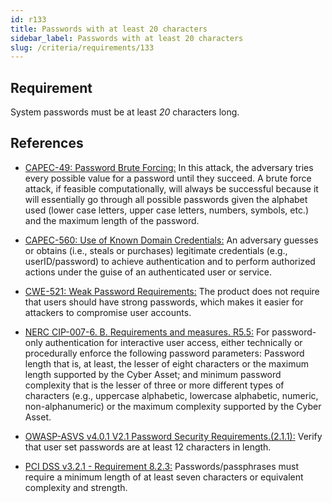 ```yaml
---
id: r133
title: Passwords with at least 20 characters
sidebar_label: Passwords with at least 20 characters
slug: /criteria/requirements/133
---
```


## Requirement

System passwords must be
at least *20* characters long.

## References

- [CAPEC-49: Password Brute Forcing:](http://capec.mitre.org/data/definitions/49.html)
  In this attack,
  the adversary tries
  every possible value for a password
  until they succeed.
  A brute force attack,
  if feasible computationally,
  will always be successful
  because it will essentially go through
  all possible passwords
  given the alphabet used (lower case letters,
  upper case letters, numbers,
  symbols, etc.)
  and the maximum length
  of the password.

- [CAPEC-560: Use of Known Domain Credentials:](http://capec.mitre.org/data/definitions/560.html)
  An adversary guesses or obtains
  (i.e., steals or purchases) legitimate credentials
  (e.g., userID/password)
  to achieve authentication
  and to perform authorized actions
  under the guise of an authenticated user
  or service.

- [CWE-521: Weak Password Requirements:](https://cwe.mitre.org/data/definitions/521.html)
  The product does not require
  that users should have strong passwords,
  which makes it easier for attackers
  to compromise user accounts.

- [NERC CIP-007-6. B. Requirements and measures. R5.5:](https://www.nerc.com/pa/Stand/Reliability%20Standards/CIP-007-6.pdf)
  For password-only authentication
  for interactive user access,
  either technically or procedurally
  enforce the following password parameters:
  Password length that is,
  at least,
  the lesser of eight characters
  or the maximum length supported
  by the Cyber Asset;
  and minimum password complexity
  that is the lesser of three or more
  different types of characters
  (e.g., uppercase alphabetic, lowercase alphabetic,
  numeric, non-alphanumeric)
  or the maximum complexity supported
  by the Cyber Asset.

- [OWASP-ASVS v4.0.1 V2.1 Password Security Requirements.(2.1.1):](https://owasp.org/www-pdf-archive/OWASP_Application_Security_Verification_Standard_4.0-en.pdf)
  Verify that user set passwords
  are at least 12 characters in length.

- [PCI DSS v3.2.1 - Requirement 8.2.3:](https://www.pcisecuritystandards.org/documents/PCI_DSS_v3-2-1.pdf)
  Passwords/passphrases must require
  a minimum length of at least seven characters
  or equivalent complexity and strength.
